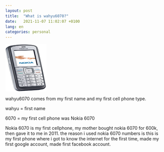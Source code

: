 ```yaml
---
layout: post
title:  "What is wahyu6070?"
date:   2021-11-07 11:02:07 +0100
lang: en
categories: personal
---
```

<div class="MID">
<a href="https://m.gsmarena.com/nokia_6070-1433.php">
<img class="gambar" src="/assets/img/blog/nokia6070.png" style="width:130px;height:150px;" align="top">
</a>
</div>

<p>wahyu6070 comes from my first name and my first cell phone type.</p>
<p>wahyu = first name </p>
<p>6070  = my first cell phone was Nokia 6070</p>
<p>
Nokia 6070 is my first cellphone, my mother bought nokia 6070 for 600k, then gave it to me in 2011. the reason i used nokia 6070 numbers is this is my first phone where i got to know the internet for the first time, made my first google account, made  first facebook account.
</p>
